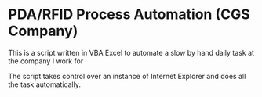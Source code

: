 # PDA/RFID Process Automation (CGS Company)
This is a script written in VBA Excel to automate a slow by hand daily task at the company I work for

The script takes control over an instance of Internet Explorer and does all the task automatically. 
